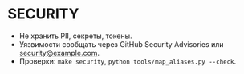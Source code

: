 # SECURITY

- Не хранить PII, секреты, токены.
- Уязвимости сообщать через GitHub Security Advisories или security@example.com.
- Проверки: `make security`, `python tools/map_aliases.py --check`.

